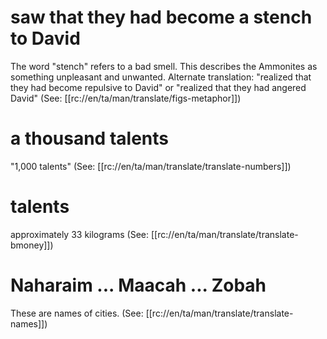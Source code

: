 # saw that they had become a stench to David

The word "stench" refers to a bad smell. This describes the Ammonites as something unpleasant and unwanted. Alternate translation: "realized that they had become repulsive to David" or "realized that they had angered David" (See: [[rc://en/ta/man/translate/figs-metaphor]])

# a thousand talents

"1,000 talents" (See: [[rc://en/ta/man/translate/translate-numbers]])

# talents

approximately 33 kilograms (See: [[rc://en/ta/man/translate/translate-bmoney]])

# Naharaim ... Maacah ... Zobah

These are names of cities. (See: [[rc://en/ta/man/translate/translate-names]])

